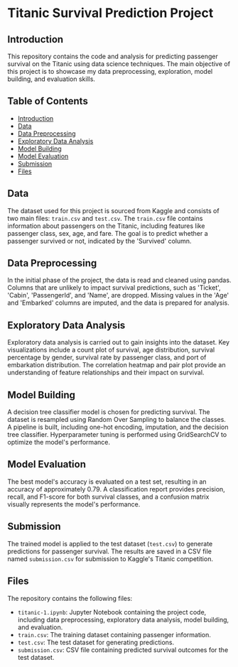 # Titanic Survival Prediction Project

## Introduction

This repository contains the code and analysis for predicting passenger survival on the Titanic using data science techniques. The main objective of this project is to showcase my data preprocessing, exploration, model building, and evaluation skills.

## Table of Contents

- [Introduction](#introduction)
- [Data](#data)
- [Data Preprocessing](#data-preprocessing)
- [Exploratory Data Analysis](#exploratory-data-analysis)
- [Model Building](#model-building)
- [Model Evaluation](#model-evaluation)
- [Submission](#submission)
- [Files](#files)

## Data

The dataset used for this project is sourced from Kaggle and consists of two main files: `train.csv` and `test.csv`. The `train.csv` file contains information about passengers on the Titanic, including features like passenger class, sex, age, and fare. The goal is to predict whether a passenger survived or not, indicated by the 'Survived' column.

## Data Preprocessing

In the initial phase of the project, the data is read and cleaned using pandas. Columns that are unlikely to impact survival predictions, such as 'Ticket', 'Cabin', 'PassengerId', and 'Name', are dropped. Missing values in the 'Age' and 'Embarked' columns are imputed, and the data is prepared for analysis.

## Exploratory Data Analysis

Exploratory data analysis is carried out to gain insights into the dataset. Key visualizations include a count plot of survival, age distribution, survival percentage by gender, survival rate by passenger class, and port of embarkation distribution. The correlation heatmap and pair plot provide an understanding of feature relationships and their impact on survival.

## Model Building

A decision tree classifier model is chosen for predicting survival. The dataset is resampled using Random Over Sampling to balance the classes. A pipeline is built, including one-hot encoding, imputation, and the decision tree classifier. Hyperparameter tuning is performed using GridSearchCV to optimize the model's performance.

## Model Evaluation

The best model's accuracy is evaluated on a test set, resulting in an accuracy of approximately 0.79. A classification report provides precision, recall, and F1-score for both survival classes, and a confusion matrix visually represents the model's performance.

## Submission

The trained model is applied to the test dataset (`test.csv`) to generate predictions for passenger survival. The results are saved in a CSV file named `submission.csv` for submission to Kaggle's Titanic competition.

## Files

The repository contains the following files:

- `titanic-1.ipynb`: Jupyter Notebook containing the project code, including data preprocessing, exploratory data analysis, model building, and evaluation.
- `train.csv`: The training dataset containing passenger information.
- `test.csv`: The test dataset for generating predictions.
- `submission.csv`: CSV file containing predicted survival outcomes for the test dataset.
